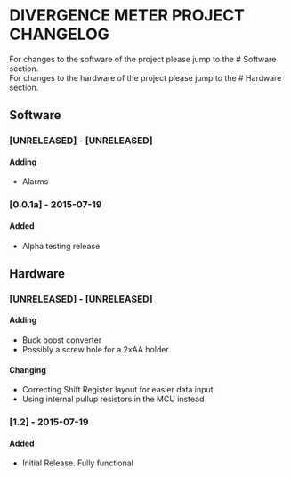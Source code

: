 # DIVERGENCE METER PROJECT CHANGELOG 

For changes to the software of the project please jump to the # Software section.  
For changes to the hardware of the project please jump to the # Hardware section.  

## Software

### [UNRELEASED] - [UNRELEASED]
#### Adding
- Alarms


### [0.0.1a] - 2015-07-19
#### Added
- Alpha testing release






## Hardware

### [UNRELEASED] - [UNRELEASED]
#### Adding
- Buck boost converter
- Possibly a screw hole for a 2xAA holder

#### Changing
- Correcting Shift Register layout for easier data input
- Using internal pullup resistors in the MCU instead


### [1.2] - 2015-07-19
#### Added
- Initial Release. Fully functional
